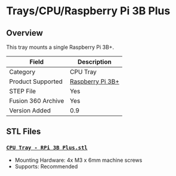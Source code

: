# Trays/CPU/Raspberry Pi 3B Plus

## Overview

This tray mounts a single Raspberry Pi 3B+.

| Field                 | Description               |
|-----------------------|---------------------------|
| Category              | CPU Tray                  |
| Product Supported     | [Raspberry Pi 3B+][1]     |
| STEP File             | Yes                       |
| Fusion 360 Archive    | Yes                       |
| Version Added         | 0.9                       |

## STL Files

### [`CPU Tray - RPi 3B Plus.stl`][2]

- Mounting Hardware: 4x M3 x 6mm machine screws
- Supports: Recommended

[1]: https://www.raspberrypi.com/products/raspberry-pi-3-model-b-plus/
[2]: https://github.com/jon-harper/OmniBox/blob/main/Trays/CPU/Raspberry%20Pi%203B%20Plus/CPU%20Tray%20-%20RPi%203B%20Plus.stl